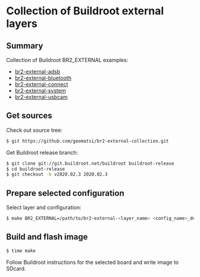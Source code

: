 # Collection of Buildroot external layers

## Summary

Collection of Buildroot BR2_EXTERNAL examples:

* [br2-external-adsb](br2-external-adsb)
* [br2-external-bluetooth](br2-external-bluetooth)
* [br2-external-connect](br2-external-connect)
* [br2-external-system](br2-external-system)
* [br2-external-usbcam](br2-external-usbcam)

## Get sources

Check out source tree:
```bash
$ git https://github.com/geomatsi/br2-external-collection.git
```

Get Buildroot release branch:
```bash
$ git clone git://git.buildroot.net/buildroot buildroot-release
$ cd buildroot-release
$ git checkout -b v2020.02.3 2020.02.3
```

## Prepare selected configuration

Select layer and configuration:
```bash
$ make BR2_EXTERNAL=/path/to/br2-external-<layer_name> <config_name>_defconfig
```

## Build and flash image

```bash
$ time make
```

Follow Buildroot instructions for the selected board and write image to SDcard.

